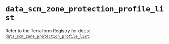 # `data_scm_zone_protection_profile_list`

Refer to the Terraform Registry for docs: [`data_scm_zone_protection_profile_list`](https://registry.terraform.io/providers/paloaltonetworks/scm/1.0.2/docs/data-sources/zone_protection_profile_list).
